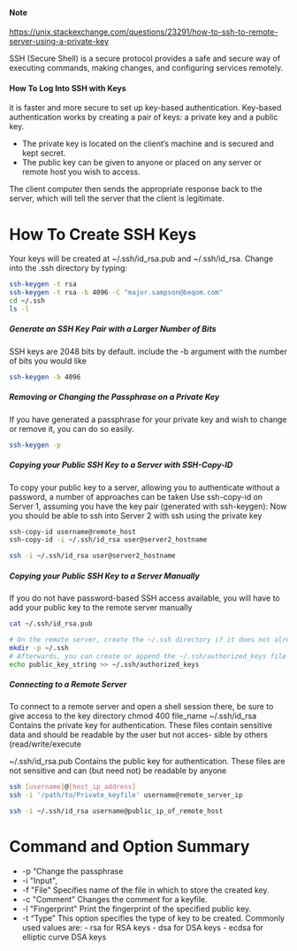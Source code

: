 #### Note
https://unix.stackexchange.com/questions/23291/how-to-ssh-to-remote-server-using-a-private-key

SSH (Secure Shell) is a secure protocol provides a safe and secure way of executing commands, making changes, and configuring services remotely.

#### How To Log Into SSH with Keys

it is faster and more secure to set up key-based authentication.
Key-based authentication works by creating a pair of keys: a private key and a public key.
- The private key is located on the client’s machine and is secured and kept secret.
- The public key can be given to anyone or placed on any server or remote host you wish to access.

The client computer then sends the appropriate response back to the server, which will tell the server that the client is legitimate.

# How To Create SSH Keys
Your keys will be created at ~/.ssh/id_rsa.pub and ~/.ssh/id_rsa.
Change into the .ssh directory by typing:
``````sh
ssh-keygen -t rsa
ssh-keygen -t rsa -b 4096 -C "major.sampson@beqom.com"
cd ~/.ssh
ls -l

``````
##### Generate an SSH Key Pair with a Larger Number of Bits
SSH keys are 2048 bits by default.  include the -b argument with the number of bits you would like
``````sh
ssh-keygen -b 4096

``````
##### Removing or Changing the Passphrase on a Private Key
If you have generated a passphrase for your private key and wish to change or remove it, you can do so easily.
``````sh
ssh-keygen -p

``````

##### Copying your Public SSH Key to a Server with SSH-Copy-ID
To copy your public key to a server, allowing you to authenticate without a password, a number of approaches can be taken
Use ssh-copy-id on Server 1, assuming you have the key pair (generated with ssh-keygen):
Now you should be able to ssh into Server 2 with ssh using the private key

``````sh
ssh-copy-id username@remote_host
ssh-copy-id -i ~/.ssh/id_rsa user@server2_hostname

ssh -i ~/.ssh/id_rsa user@server2_hostname

``````
##### Copying your Public SSH Key to a Server Manually
If you do not have password-based SSH access available, you will have to add your public key to the remote server manually

``````sh
cat ~/.ssh/id_rsa.pub

# On the remote server, create the ~/.ssh directory if it does not already exist:
mkdir -p ~/.ssh
# Afterwards, you can create or append the ~/.ssh/authorized_keys file by typing
echo public_key_string >> ~/.ssh/authorized_keys

``````

##### Connecting to a Remote Server
To connect to a remote server and open a shell session there, be sure to give access to the key directory
chmod 400 file_name
 ~/.ssh/id_rsa
     Contains the private key for authentication.  These files contain
     sensitive data and should be readable by the user but not acces-
     sible by others (read/write/execute

~/.ssh/id_rsa.pub
     Contains the public key for authentication.  These files are not
     sensitive and can (but need not) be readable by anyone
``````sh
ssh [username]@[host_ip_address]
ssh -i '/path/to/Private_keyfile' username@remote_server_ip

ssh -i ~/.ssh/id_rsa username@public_ip_of_remote_host

``````
# Command and Option Summary
- -p “Change the passphrase
- -i "Input", 
- -f "File" Specifies name of the file in which to store the created key.
- -c "Comment" Changes the comment for a keyfile.
- -l "Fingerprint" Print the fingerprint of the specified public key.
- -t “Type” This option specifies the type of key to be created. Commonly used values are: - rsa for RSA keys - dsa for DSA keys - ecdsa for elliptic curve DSA keys


